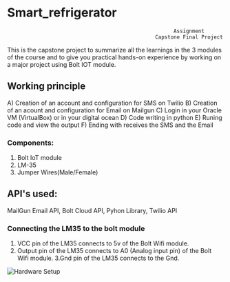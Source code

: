 # Smart_refrigerator


                                                          Assignment 
                                                    Capstone Final Project

This is the capstone project to summarize all the learnings in the 3 modules of the course and to give you practical hands-on experience by working on a major project using Bolt IOT module.


## Working principle

A) Creation of an account and configuration for SMS on Twilio
B) Creation of an acount and configuration for Email on Mailgun
C) Login in your Oracle VM (VirtualBox) or in your digital ocean
D) Code writing in python
E) Runing code and view the output
F) Ending with receives the SMS and the Email 


### Components:
1) Bolt IoT module
2) LM-35
3) Jumper Wires(Male/Female)

## API's used: 
   MailGun Email API, Bolt Cloud API, Pyhon Library, Twilio API

### Connecting the LM35 to the bolt module
1. VCC pin of the LM35 connects to 5v of the Bolt Wifi module.
2. Output pin of the LM35 connects to A0 (Analog input pin) of the Bolt Wifi module.
3.Gnd pin of the LM35 connects to the Gnd.

![Hardware Setup](https://github.com/prachi-ag/Smart_refrigerator/blob/master/moduleSetUp_bb.png)
